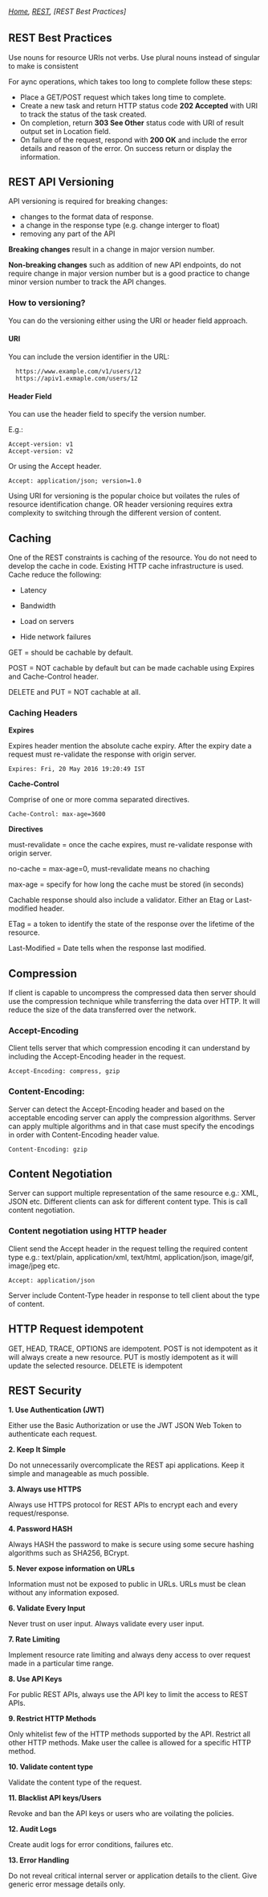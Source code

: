 ###### *[Home](https://tashbalrai.github.io)*, [REST](https://tashbalrai.github.io/php/rest/basics.html), [REST Best Practices]

## REST Best Practices
Use nouns for resource URIs not verbs. Use plural nouns instead of singular to make is consistent

For aync operations, which takes too long to complete follow these steps:
 - Place a GET/POST request which takes long time to complete.
 - Create a new task and return HTTP status code **202 Accepted** with URI to track the status of the task created.
 - On completion, return **303 See Other** status code with URI of result output set in Location field.
 - On failure of the request, respond with **200 OK** and include the error details and reason of the error. On success return or display the information.

## REST API Versioning
API versioning is required for breaking changes:
- changes to the format data of response.
- a change in the response type (e.g. change interger to float)
- removing any part of the API

**Breaking changes** result in a change in major version number.

**Non-breaking changes** such as addition of new API endpoints, do not require change in major version number but is a good practice to change minor version number to track the API changes.

### How to versioning?
You can do the versioning either using the URI or header field approach.

#### URI
You can include the version identifier in the URL:

```
  https://www.example.com/v1/users/12
  https://apiv1.exmaple.com/users/12
```

#### Header Field
You can use the header field to specify the version number.

E.g.:
```
Accept-version: v1
Accept-version: v2
```

Or using the Accept header.
```
Accept: application/json; version=1.0
```

Using URI for versioning is the popular choice but voilates the rules of resource identification change. OR header versioning requires extra complexity to switching through the different version of content.

## Caching
One of the REST constraints is caching of the resource. You do not need to develop the cache in code. Existing HTTP cache infrastructure is used. Cache reduce the following:

- Latency

- Bandwidth

- Load on servers

- Hide network failures

GET = should be cachable by default.

POST =  NOT cachable by default but can be made cachable using Expires and Cache-Control header.

DELETE and PUT = NOT cachable at all.

### Caching Headers

**Expires** 

Expires header mention the absolute cache expiry. After the expiry date a request must re-validate the response with origin server. 

```
Expires: Fri, 20 May 2016 19:20:49 IST
```

**Cache-Control**

Comprise of one or more comma separated directives.

```
Cache-Control: max-age=3600
```

**Directives**

must-revalidate = once the cache expires, must re-validate response with origin server.

no-cache = max-age=0, must-revalidate means no chaching

max-age = specify for how long the cache must be stored (in seconds)

Cachable response should also include a validator. Either an Etag or Last-modified header.

ETag = a token to identify the state of the response over the lifetime of the resource.

Last-Modified = Date tells when the response last modified.

## Compression

If client is capable to uncompress the compressed data then server should use the compression technique while transferring the data over HTTP. It will reduce the size of the data transferred over the network.

### Accept-Encoding

Client tells server that which compression encoding it can understand by including the Accept-Encoding header in the request.

```
Accept-Encoding: compress, gzip
```

### Content-Encoding:

Server can detect the Accept-Encoding header and based on the acceptable encoding server can apply the compression algorithms. Server can apply multiple algorithms and in that case must specify the encodings in order with Content-Encoding header value.

```
Content-Encoding: gzip
```

## Content Negotiation

Server can support multiple representation of the same resource e.g.: XML, JSON etc. Different clients can ask for different content type. This is call content negotiation.

### Content negotiation using HTTP header

Client send the Accept header in the request telling the required content type e.g.: text/plain, application/xml, text/html, application/json, image/gif, image/jpeg etc.

```
Accept: application/json
```

Server include Content-Type header in response to tell client about the type of content.

## HTTP Request idempotent
GET, HEAD, TRACE, OPTIONS are idempotent.
POST is not idempotent as it will always create a new resource.
PUT is mostly idempotent as it will update the selected resource.
DELETE is idempotent

## REST Security

**1. Use Authentication (JWT)**

Either use the Basic Authorization or use the JWT JSON Web Token to authenticate each request.

**2. Keep It Simple**

Do not unnecessarily overcomplicate the REST api applications. Keep it simple and manageable as much possible.

**3. Always use HTTPS**

Always use HTTPS protocol for REST APIs to encrypt each and every request/response.

**4. Password HASH**

Always HASH the password to make is secure using some secure hashing algorithms such as SHA256, BCrypt.

**5. Never expose information on URLs**

Information must not be exposed to public in URLs. URLs must be clean without any information exposed. 

**6. Validate Every Input**

Never trust on user input. Always validate every user input.

**7. Rate Limiting**

Implement resource rate limiting and always deny access to over request made in a particular time range.

**8. Use API Keys**

For public REST APIs, always use the API key to limit the access to REST APIs.

**9. Restrict HTTP Methods**

Only whitelist few of the HTTP methods supported by the API. Restrict all other HTTP methods. Make user the callee is allowed for a specific HTTP method.

**10. Validate content type**

Validate the content type of the request.

**11. Blacklist API keys/Users**

Revoke and ban the API keys or users who are voilating the policies.

**12. Audit Logs**

Create audit logs for error conditions, failures etc.

**13. Error Handling**

Do not reveal critical internal server or application details to the client. Give generic error message details only.

